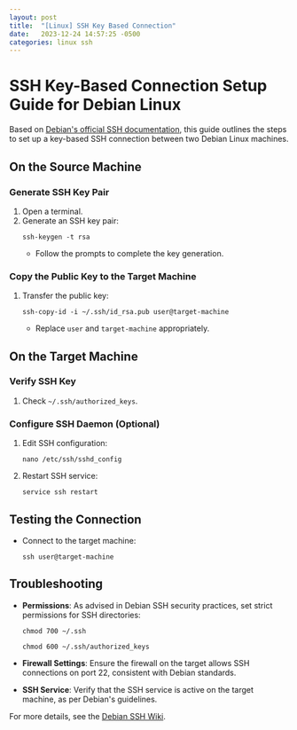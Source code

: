 ```yaml
---
layout: post
title:  "[Linux] SSH Key Based Connection"
date:   2023-12-24 14:57:25 -0500
categories: linux ssh
---
```

# SSH Key-Based Connection Setup Guide for Debian Linux

Based on [Debian's official SSH documentation](https://wiki.debian.org/SSH), this guide outlines the steps to set up a key-based SSH connection between two Debian Linux machines.

## On the Source Machine

### Generate SSH Key Pair

1. Open a terminal.
2. Generate an SSH key pair:
   ```shell
   ssh-keygen -t rsa
   ```
   - Follow the prompts to complete the key generation.

### Copy the Public Key to the Target Machine

1. Transfer the public key:
   ```shell
   ssh-copy-id -i ~/.ssh/id_rsa.pub user@target-machine
   ```
   - Replace `user` and `target-machine` appropriately.

## On the Target Machine

### Verify SSH Key

1. Check `~/.ssh/authorized_keys`.

### Configure SSH Daemon (Optional)

1. Edit SSH configuration:
   ```shell
   nano /etc/ssh/sshd_config
   ```
2. Restart SSH service:
   ```shell
   service ssh restart
   ```

## Testing the Connection

- Connect to the target machine:
  ```shell
  ssh user@target-machine
  ```

## Troubleshooting

- **Permissions**: As advised in Debian SSH security practices, set strict permissions for SSH directories:
  ```shell
  chmod 700 ~/.ssh
  ```

  ```shell
  chmod 600 ~/.ssh/authorized_keys
  ```
- **Firewall Settings**: Ensure the firewall on the target allows SSH connections on port 22, consistent with Debian standards.
- **SSH Service**: Verify that the SSH service is active on the target machine, as per Debian's guidelines.

For more details, see the [Debian SSH Wiki](https://wiki.debian.org/SSH).
